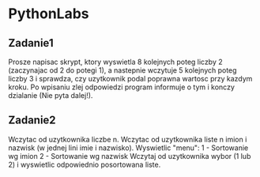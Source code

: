 # PythonLabs

## Zadanie1
Prosze napisac skrypt, ktory wyswietla 8 kolejnych poteg liczby 2 (zaczynajac
od 2 do potegi 1), a nastepnie wczytuje 5 kolejnych poteg liczby 3 i sprawdza,
czy uzytkownik podal poprawna wartosc przy kazdym kroku. Po wpisaniu zlej
odpowiedzi program informuje o tym i konczy dzialanie (Nie pyta dalej!).

## Zadanie2

Wczytac od uzytkownika liczbe n. Wczytac od uzytkownika liste n imion i nazwisk (w jednej lini imie i nazwisko).
Wyswietlic "menu":
1 - Sortowanie wg imion
2 - Sortowanie wg nazwisk
Wczytaj od uzytkownika wybor (1 lub 2) i wyswietlic odpowiednio posortowana
liste.
